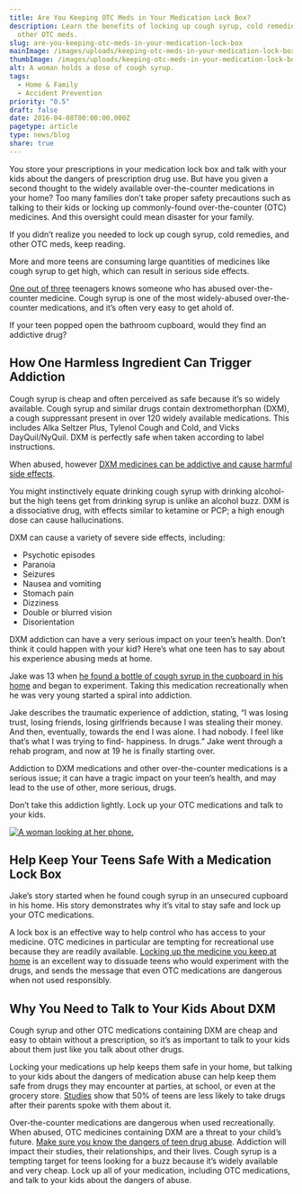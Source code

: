 ```yaml
---
title: Are You Keeping OTC Meds in Your Medication Lock Box?
description: Learn the benefits of locking up cough syrup, cold remedies, and
  other OTC meds.
slug: are-you-keeping-otc-meds-in-your-medication-lock-box
mainImage: /images/uploads/keeping-otc-meds-in-your-medication-lock-box.jpg
thumbImage: /images/uploads/keeping-otc-meds-in-your-medication-lock-box.jpg
alt: A woman holds a dose of cough syrup.
tags:
  - Home & Family
  - Accident Prevention
priority: "0.5"
draft: false
date: 2016-04-08T00:00:00.000Z
pagetype: article
type: news/blog
share: true
---
```

You store your prescriptions in your medication lock box and talk with your kids about the dangers of prescription drug use. But have you given a second thought to the widely available over-the-counter medications in your home? Too many families don’t take proper safety precautions such as talking to their kids or locking up commonly-found over-the-counter (OTC) medicines. And this oversight could mean disaster for your family.

If you didn’t realize you needed to lock up cough syrup, cold remedies, and other OTC meds, keep reading.

More and more teens are consuming large quantities of medicines like cough syrup to get high, which can result in serious side effects.

[One out of three](http://stopmedicineabuse.org/what-does-abuse-look-like)</span></a> teenagers knows someone who has abused over-the-counter medicine. Cough syrup is one of the most widely-abused over-the-counter medications, and it’s often very easy to get ahold of.

If your teen popped open the bathroom cupboard, would they find an addictive drug?

## How One Harmless Ingredient Can Trigger Addiction

Cough syrup is cheap and often perceived as safe because it’s so widely available. Cough syrup and similar drugs contain dextromethorphan (DXM), a cough suppressant present in over 120 widely available medications. This includes Alka Seltzer Plus, Tylenol Cough and Cold, and Vicks DayQuil/NyQuil. DXM is perfectly safe when taken according to label instructions.

When abused, however [DXM medicines can be addictive and cause harmful side effects](http://teens.drugabuse.gov/drug-facts/cough-and-cold-medicine-dxm-and-codeine-syrup).

You might instinctively equate drinking cough syrup with drinking alcohol- but the high teens get from drinking syrup is unlike an alcohol buzz. DXM is a dissociative drug, with effects similar to ketamine or PCP; a high enough dose can cause hallucinations.

DXM can cause a variety of severe side effects, including:

* Psychotic episodes
* Paranoia
* Seizures
* Nausea and vomiting
* Stomach pain
* Dizziness
* Double or blurred vision
* Disorientation

DXM addiction can have a very serious impact on your teen’s health. Don’t think it could happen with your kid? Here’s what one teen has to say about his experience abusing meds at home.

Jake was 13 when [he found a bottle of cough syrup in the cupboard in his home](http://www.whatisdxm.com/dxm-stories.html)</span></a> and began to experiment. Taking this medication recreationally when he was very young started a spiral into addiction.

Jake describes the traumatic experience of addiction, stating, “I was losing trust, losing friends, losing girlfriends because I was stealing their money. And then, eventually, towards the end I was alone. I had nobody. I feel like that’s what I was trying to find- happiness. In drugs.” Jake went through a rehab program, and now at 19 he is finally starting over.

Addiction to DXM medications and other over-the-counter medications is a serious issue; it can have a tragic impact on your teen’s health, and may lead to the use of other, more serious, drugs.

Don’t take this addiction lightly. Lock up your OTC medications and talk to your kids.

[![A woman looking at her phone.](/images/uploads/rxguardian-well-rx-graphic.jpg "Save up to 80 percent on prescription drugs.")](https://www.wellrx.com/rx-discount-card/enroll/?invitecode=SaferLock%20&utm_source=SaferLock%20&utm_medium=affiliate&utm_campaign=%3cblogs%3E "WellRx Link")

## Help Keep Your Teens Safe With a Medication Lock Box

Jake’s story started when he found cough syrup in an unsecured cupboard in his home. His story demonstrates why it’s vital to stay safe and lock up your OTC medications.

A lock box is an effective way to help control who has access to your medicine. OTC medicines in particular are tempting for recreational use because they are readily available. [Locking up the medicine you keep at home](https://shop.rxguardian.com/products/safer-lock) is an excellent way to dissuade teens who would experiment with the drugs, and sends the message that even OTC medications are dangerous when not used responsibly.

## Why You Need to Talk to Your Kids About DXM

Cough syrup and other OTC medications containing DXM are cheap and easy to obtain without a prescription, so it’s as important to talk to your kids about them just like you talk about other drugs.

Locking your medications up help keeps them safe in your home, but talking to your kids about the dangers of medication abuse can help keep them safe from drugs they may encounter at parties, at school, or even at the grocery store. [Studies](https://www.drugabuse.gov/sites/default/files/stop_rx_abuse-preview_small.jpg) show that 50% of teens are less likely to take drugs after their parents spoke with them about it.

Over-the-counter medications are dangerous when used recreationally. When abused, OTC medicines containing DXM are a threat to your child’s future. [Make sure you know the dangers of teen drug abuse](/news/blog/teen-drug-abuse-15-things-every-parent-needs-to-know). Addiction will impact their studies, their relationships, and their lives. Cough syrup is a tempting target for teens looking for a buzz because it’s widely available and very cheap. Lock up all of your medication, including OTC medications, and talk to your kids about the dangers of abuse.